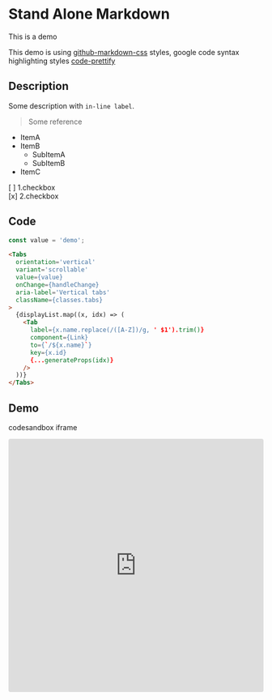 # Stand Alone Markdown

This is a demo

This demo is using [github-markdown-css](https://github.com/sindresorhus/github-markdown-css) styles, google code syntax highlighting styles [code-prettify](https://github.com/googlearchive/code-prettify)

## Description

Some description with `in-line label`.

>Some reference

- ItemA
- ItemB
  - SubItemA
  - SubItemB
- ItemC

[ ] 1.checkbox  
[x] 2.checkbox

## Code

```js
const value = 'demo';
```

```html
<Tabs
  orientation='vertical'
  variant='scrollable'
  value={value}
  onChange={handleChange}
  aria-label='Vertical tabs'
  className={classes.tabs}
>
  {displayList.map((x, idx) => (
    <Tab
      label={x.name.replace(/([A-Z])/g, ' $1').trim()}
      component={Link}
      to={`/${x.name}`}
      key={x.id}
      {...generateProps(idx)}
    />
  ))}
</Tabs>
```

## Demo

codesandbox iframe

<iframe
  src="https://codesandbox.io/embed/bold-perlman-h0m28?autoresize=1&fontsize=14&hidenavigation=1&module=%2Fsrc%2FApp.js&theme=light&view=preview"
  style="width:100%; height:500px; border:0; border-radius: 4px; overflow:hidden;"
  title="bold-perlman-h0m28"
  allow="accelerometer; ambient-light-sensor; camera; encrypted-media; geolocation; gyroscope; hid; microphone; midi; payment; usb; vr; xr-spatial-tracking"
  sandbox="allow-forms allow-modals allow-popups allow-presentation allow-same-origin allow-scripts"
></iframe>
